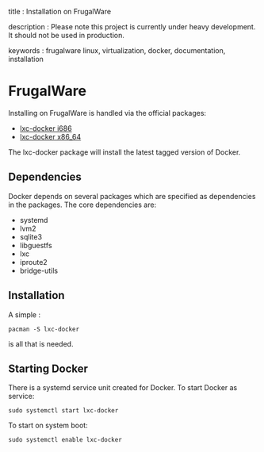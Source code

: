 title
:   Installation on FrugalWare

description
:   Please note this project is currently under heavy development. It
    should not be used in production.

keywords
:   frugalware linux, virtualization, docker, documentation,
    installation

# FrugalWare

Installing on FrugalWare is handled via the official packages:

-   [lxc-docker i686][]
-   [lxc-docker x86\_64][]

The lxc-docker package will install the latest tagged version of Docker.

## Dependencies

Docker depends on several packages which are specified as dependencies
in the packages. The core dependencies are:

-   systemd
-   lvm2
-   sqlite3
-   libguestfs
-   lxc
-   iproute2
-   bridge-utils

## Installation

A simple :

    pacman -S lxc-docker

is all that is needed.

## Starting Docker

There is a systemd service unit created for Docker. To start Docker as
service:

    sudo systemctl start lxc-docker

To start on system boot:

    sudo systemctl enable lxc-docker

  [lxc-docker i686]: http://www.frugalware.org/packages/200141
  [lxc-docker x86\_64]: http://www.frugalware.org/packages/200130

